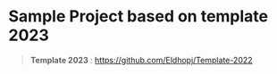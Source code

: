 # Sample Project based on template 2023

> **Template 2023** : https://github.com/Eldhopj/Template-2022

